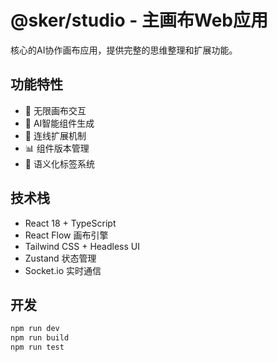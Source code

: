 # @sker/studio - 主画布Web应用

核心的AI协作画布应用，提供完整的思维整理和扩展功能。

## 功能特性

- 🎨 无限画布交互
- 🤖 AI智能组件生成
- 🔗 连线扩展机制
- 📊 组件版本管理
- 🎯 语义化标签系统

## 技术栈

- React 18 + TypeScript
- React Flow 画布引擎
- Tailwind CSS + Headless UI
- Zustand 状态管理
- Socket.io 实时通信

## 开发

```bash
npm run dev
npm run build
npm run test
```